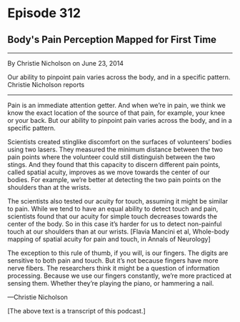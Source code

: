 # Episode 312

## Body's Pain Perception Mapped for First Time

---

By Christie Nicholson on June 23, 2014

Our ability to pinpoint pain varies across the body, and in a specific pattern. Christie Nicholson reports

---

Pain is an immediate attention getter. And when we’re in pain, we think we know the exact location of the source of that pain, for example, your knee or your back. But our ability to pinpoint pain varies across the body, and in a specific pattern.

Scientists created stinglike discomfort on the surfaces of volunteers’ bodies using two lasers. They measured the minimum distance between the two pain points where the volunteer could still distinguish between the two stings. And they found that this capacity to discern different pain points, called spatial acuity, improves as we move towards the center of our bodies. For example, we’re better at detecting the two pain points on the shoulders than at the wrists.

The scientists also tested our acuity for touch, assuming it might be similar to pain. While we tend to have an equal ability to detect touch and pain, scientists found that our acuity for simple touch decreases towards the center of the body. So in this case it’s harder for us to detect non-painful touch at our shoulders than at our wrists. [Flavia Mancini et al, Whole-body mapping of spatial acuity for pain and touch, in Annals of Neurology]

The exception to this rule of thumb, if you will, is our fingers. The digits are sensitive to both pain and touch. But it’s not because fingers have more nerve fibers. The researchers think it might be a question of information processing. Because we use our fingers constantly, we’re more practiced at sensing them. Whether they’re playing the piano, or hammering a nail.

—Christie Nicholson

[The above text is a transcript of this podcast.]

